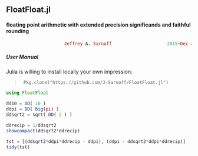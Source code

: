## FloatFloat.jl
#### floating point arithmetic with extended precision significands and faithful rounding
```ruby
                      Jeffrey A. Sarnoff                     2015-Dec-20
```                    


##### User Manual

Julia is willing to install locally your own impression:  
>      Pkg.clone("https://github.com/J-Sarnoff/FloatFloat.jl")        

    
```julia
using FloatFloat

dd10 = DD( 10 )
ddpi = DD( big(pi) )
ddsqrt2 = sqrt( DD( 2 ) )

ddrecip = 1/ddsqrt2
showcompact(ddsqrt2*ddrecip)

tst = [(ddsqrt2*ddpi*ddrecip - ddpi), (ddpi - ddsqrt2*ddpi*ddrecip)]
tidy(tst)

```
